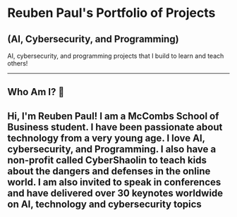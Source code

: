 # Reuben Paul's Portfolio of Projects 
## (AI, Cybersecurity, and Programming)
AI, cybersecurity, and programming projects that I build to learn and teach others!

---

## Who Am I? 🤘

Hi, I'm Reuben Paul! I am a **McCombs School of Business** student. I have been passionate about technology from a very young age. I love AI, cybersecurity, and Programming. I also have a non-profit called CyberShaolin to teach kids about the dangers and defenses in the online world. I am also invited to speak in conferences and have delivered over 30 keynotes worldwide on AI, technology and cybersecurity topics
---

